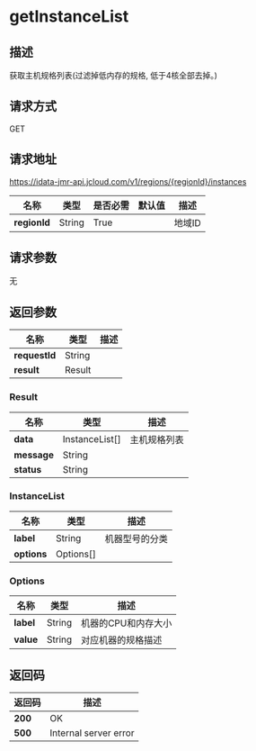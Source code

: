 # getInstanceList


## 描述
获取主机规格列表(过滤掉低内存的规格, 低于4核全部去掉。)

## 请求方式
GET

## 请求地址
https://idata-jmr-api.jcloud.com/v1/regions/{regionId}/instances

|名称|类型|是否必需|默认值|描述|
|---|---|---|---|---|
|**regionId**|String|True||地域ID|

## 请求参数
无


## 返回参数
|名称|类型|描述|
|---|---|---|
|**requestId**|String||
|**result**|Result||


### Result
|名称|类型|描述|
|---|---|---|
|**data**|InstanceList[]|主机规格列表|
|**message**|String||
|**status**|String||
### InstanceList
|名称|类型|描述|
|---|---|---|
|**label**|String|机器型号的分类|
|**options**|Options[]||
### Options
|名称|类型|描述|
|---|---|---|
|**label**|String|机器的CPU和内存大小|
|**value**|String|对应机器的规格描述|

## 返回码
|返回码|描述|
|---|---|
|**200**|OK|
|**500**|Internal server error|
